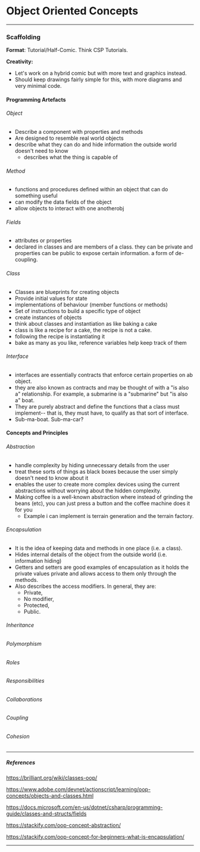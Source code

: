 # Object Oriented Concepts

---

### Scaffolding

**Format**: Tutorial/Half-Comic. Think CSP Tutorials.

**Creativity:** 

* Let's work on a hybrid comic but with more text and graphics instead.
* Should keep drawings fairly simple for this, with more diagrams and very minimal code.

#### Programming Artefacts

###### Object

- Describe a component with properties and methods
- Are designed to resemble real world objects
- describe what they can do and hide information the outside world doesn't need to know
  - describes what the thing is capable of

###### Method

* functions and procedures defined within an object that can do something useful
* can modify the data fields of the object
* allow objects to interact with one anotherobj

###### Fields

* attributes or properties
* declared in classes and are members of a class. they can be private and properties can be public to expose certain information. a form of de-coupling.

###### Class

* Classes are blueprints for creating objects
* Provide initial values for state
* implementations of behaviour (member functions or methods)
* Set of instructions to build a specific type of object
* create instances of objects
* think about classes and instantiation as like baking a cake
* class is like a recipe for a cake, the recipe is not a cake.
* following the recipe is instantiating it
* bake as many as you like, reference variables help keep track of them

###### Interface

* interfaces are essentially contracts that enforce certain properties on ab object.
* they are also known as contracts and may be thought of with a "is also a" relationship. For example, a submarine is a "submarine" but "is also a" boat. 
* They are purely abstract and define the functions that a class must implement-- that is, they must have, to qualify as that sort of interface.
* Sub-ma-boat. Sub-ma-car?

#### Concepts and Principles

###### Abstraction

* handle complexity by hiding unnecessary details from the user
* treat these sorts of things as black boxes because the user simply doesn't need to know about it
* enables the user to create more complex devices using the current abstractions without worrying about the hidden complexity.
* Making coffee is a well-known abstraction where instead of grinding the beans (etc), you can just press a button and the coffee machine does it for you
  * Example i can implement is terrain generation and the terrain factory.

###### Encapsulation

* It is the idea of keeping data and methods in one place (i.e. a class).
* Hides internal details of the object from the outside world (i.e. information hiding)
* Getters and setters are good examples of encapsulation as it holds the private values private and allows access to them only through the methods. 
* Also describes the access modifiers. In general, they are:
  * Private,
  * No modifier,
  * Protected,
  * Public.

###### Inheritance



###### Polymorphism

###### Roles

###### Responsibilities

###### Collaborations

###### Coupling

###### Cohesion

###### 

---

##### References

https://brilliant.org/wiki/classes-oop/  

https://www.adobe.com/devnet/actionscript/learning/oop-concepts/objects-and-classes.html

https://docs.microsoft.com/en-us/dotnet/csharp/programming-guide/classes-and-structs/fields

https://stackify.com/oop-concept-abstraction/ 

https://stackify.com/oop-concept-for-beginners-what-is-encapsulation/

---

